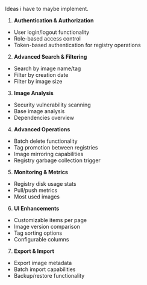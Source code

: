 Ideas i have to maybe implement.

1. **Authentication & Authorization**

- User login/logout functionality
- Role-based access control
- Token-based authentication for registry operations

2. **Advanced Search & Filtering**

- Search by image name/tag
- Filter by creation date
- Filter by image size

3. **Image Analysis**

- Security vulnerability scanning
- Base image analysis
- Dependencies overview

4. **Advanced Operations**

- Batch delete functionality
- Tag promotion between registries
- Image mirroring capabilities
- Registry garbage collection trigger

5. **Monitoring & Metrics**

- Registry disk usage stats
- Pull/push metrics
- Most used images

6. **UI Enhancements**

- Customizable items per page
- Image version comparison
- Tag sorting options
- Configurable columns

7. **Export & Import**

- Export image metadata
- Batch import capabilities
- Backup/restore functionality
